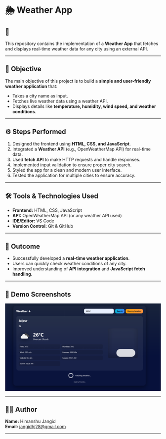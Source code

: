# 🌦️ Weather App

## 📌 
This repository contains the implementation of a **Weather App** that fetches and displays real-time weather data for any city using an external API.

---

## 🎯 Objective
The main objective of this project is to build a **simple and user-friendly weather application** that:  
- Takes a city name as input.  
- Fetches live weather data using a weather API.  
- Displays details like **temperature, humidity, wind speed, and weather conditions**.  

---

## ⚙️ Steps Performed
1. Designed the frontend using **HTML, CSS, and JavaScript**.  
2. Integrated a **Weather API** (e.g., OpenWeatherMap API) for real-time data.  
3. Used **fetch API** to make HTTP requests and handle responses.  
4. Implemented input validation to ensure proper city search.  
5. Styled the app for a clean and modern user interface.  
6. Tested the application for multiple cities to ensure accuracy.  

---

## 🛠️ Tools & Technologies Used
- **Frontend:** HTML, CSS, JavaScript  
- **API:** OpenWeatherMap API (or any weather API used)  
- **IDE/Editor:** VS Code  
- **Version Control:** Git & GitHub  

---

## 🚀 Outcome
- Successfully developed a **real-time weather application**.  
- Users can quickly check weather conditions of any city.  
- Improved understanding of **API integration** and **JavaScript fetch handling**.  

---

## 📸 Demo Screenshots
![alt text](image.png) 
  

---

## 👨‍💻 Author
**Name:** Himanshu Jangid  
**Email:** jangidhj28@gmail.com  

---

